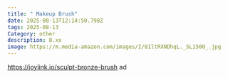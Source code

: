 ```yaml
---
title: " Makeup Brush"
date: 2025-08-13T12:14:50.798Z
tags: 2025-08-13
Category: other
description: 8.xx
image: https://m.media-amazon.com/images/I/81ltRXNDhqL._SL1500_.jpg
---
```

https://joylink.io/sculpt-bronze-brush  ad